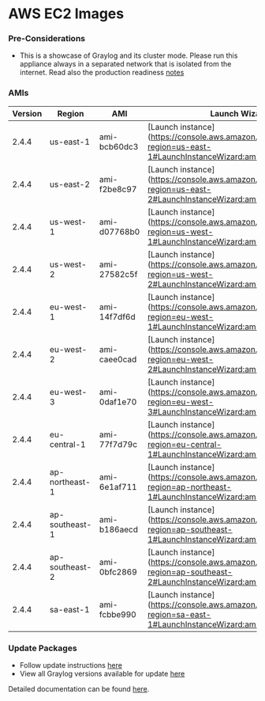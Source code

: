 AWS EC2 Images
==============

### Pre-Considerations

  * This is a showcase of Graylog and its cluster mode. Please run this appliance always in a separated network that is isolated from the internet.
    Read also the production readiness [notes](http://docs.graylog.org/en/latest/pages/installation/virtual_machine_appliances.html#production-readiness)

### AMIs

| Version | Region | AMI | Launch Wizard |
|---------|--------|-----|-------------|
| 2.4.4  | us-east-1 | ami-bcb60dc3 | [Launch instance](https://console.aws.amazon.com/ec2/v2/home?region=us-east-1#LaunchInstanceWizard:ami=ami-bcb60dc3 |
| 2.4.4  | us-east-2 | ami-f2be8c97 | [Launch instance](https://console.aws.amazon.com/ec2/v2/home?region=us-east-2#LaunchInstanceWizard:ami=ami-f2be8c97 |
| 2.4.4  | us-west-1 | ami-d07768b0 | [Launch instance](https://console.aws.amazon.com/ec2/v2/home?region=us-west-1#LaunchInstanceWizard:ami=ami-d07768b0 |
| 2.4.4  | us-west-2 | ami-27582c5f | [Launch instance](https://console.aws.amazon.com/ec2/v2/home?region=us-west-2#LaunchInstanceWizard:ami=ami-27582c5f |
| 2.4.4  | eu-west-1 | ami-14f7df6d | [Launch instance](https://console.aws.amazon.com/ec2/v2/home?region=eu-west-1#LaunchInstanceWizard:ami=ami-14f7df6d |
| 2.4.4  | eu-west-2 | ami-caee0cad | [Launch instance](https://console.aws.amazon.com/ec2/v2/home?region=eu-west-2#LaunchInstanceWizard:ami=ami-caee0cad |
| 2.4.4  | eu-west-3 | ami-0daf1e70 | [Launch instance](https://console.aws.amazon.com/ec2/v2/home?region=eu-west-3#LaunchInstanceWizard:ami=ami-0daf1e70 |
| 2.4.4  | eu-central-1 | ami-77f7d79c | [Launch instance](https://console.aws.amazon.com/ec2/v2/home?region=eu-central-1#LaunchInstanceWizard:ami=ami-77f7d79c |
| 2.4.4  | ap-northeast-1 | ami-6e1af711 | [Launch instance](https://console.aws.amazon.com/ec2/v2/home?region=ap-northeast-1#LaunchInstanceWizard:ami=ami-6e1af711 |
| 2.4.4  | ap-southeast-1 | ami-b186aecd | [Launch instance](https://console.aws.amazon.com/ec2/v2/home?region=ap-southeast-1#LaunchInstanceWizard:ami=ami-b186aecd |
| 2.4.4  | ap-southeast-2 | ami-0bfc2869 | [Launch instance](https://console.aws.amazon.com/ec2/v2/home?region=ap-southeast-2#LaunchInstanceWizard:ami=ami-0bfc2869 |
| 2.4.4  | sa-east-1 | ami-fcbbe990 | [Launch instance](https://console.aws.amazon.com/ec2/v2/home?region=sa-east-1#LaunchInstanceWizard:ami=ami-fcbbe990 |

### Update Packages

  * Follow update instructions [here](http://docs.graylog.org/en/2.2/pages/installation/graylog_ctl.html#upgrade-graylog)
  * View all Graylog versions available for update [here](https://packages.graylog2.org/appliances/ubuntu)

Detailed documentation can be found [here](http://docs.graylog.org/en/latest/pages/installation/aws.html).
